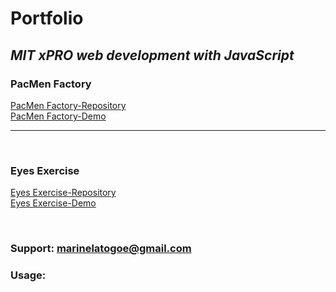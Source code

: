 # **Portfolio**

## _MIT xPRO web development with JavaScript_

### PacMen Factory
<a href="https://github.com/Marinela26/PacMen-Factory">PacMen Factory-Repository</a>
<br>
<a href="https://marinela26.github.io/PacMen-Factory/">PacMen Factory-Demo</a>
<hr>
<br>


### Eyes Exercise
<a href="https://github.com/Marinela26/Eyes-Exercise">Eyes Exercise-Repository</a>
<br>
<a href="https://marinela26.github.io/Eyes-Exercise/">Eyes Exercise-Demo</a>

<br>


### Support: marinelatogoe@gmail.com

### Usage:

